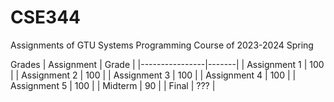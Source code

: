 # CSE344
Assignments of GTU Systems Programming Course of 2023-2024 Spring

Grades
| Assignment     | Grade |
|----------------|-------|
| Assignment 1   |  100  |
| Assignment 2   |  100  |
| Assignment 3   |  100  |
| Assignment 4   |  100  |
| Assignment 5   |  100  |
| Midterm        |   90  |
| Final          |  ???  |
